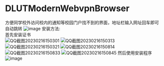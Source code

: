 # DLUTModernWebvpnBrowser
方便同学校外访问校内的通知等校园门户找不到的界面，地址栏输入网址回车即可自动跳转
![image](https://github.com/IShiraiKurokoI/DLUTModernWebvpnBrowser/assets/73374735/c9c5c998-b8cc-4f3f-ab99-e92c60c7255e)
安装方法:</br>
首先安装证书</br>
![QQ截图20230216150301](https://user-images.githubusercontent.com/73374735/219293320-0ad2d28b-0f98-44a6-8eac-c8f08e6cdad6.png)
![QQ截图20230216150313](https://user-images.githubusercontent.com/73374735/219293330-073fd094-6292-4a46-a9e1-ca4bd8a87e7e.png)
![QQ截图20230216150321](https://user-images.githubusercontent.com/73374735/219293344-9c43fb18-aabb-47a7-9f62-54fc6d7d667e.png)
![QQ截图20230216150814](https://user-images.githubusercontent.com/73374735/219293358-f9b42497-31ff-4c63-ad1a-cfab2a901b84.png)
![QQ截图20230216150833](https://user-images.githubusercontent.com/73374735/219293370-bdcb6b57-2b3e-4769-91ae-e09bf6ca0444.png)
![QQ截图20230216150845](https://user-images.githubusercontent.com/73374735/219293380-a3ff92a2-e611-4e01-8409-e5f11a7ff9c9.png)
然后使用安装程序</br>
![image](https://user-images.githubusercontent.com/73374735/219293518-7de27c09-1b7a-4faf-a1ee-297db379b88f.png)
